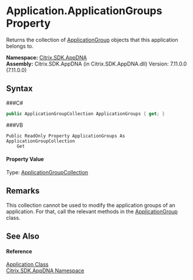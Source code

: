 # Application.ApplicationGroups Property 
 

Returns the collection of <a href="T_Citrix_SDK_AppDNA_ApplicationGroup">ApplicationGroup</a> objects that this application belongs to.

**Namespace:**&nbsp;<a href="N_Citrix_SDK_AppDNA">Citrix.SDK.AppDNA</a><br />**Assembly:**&nbsp;Citrix.SDK.AppDNA (in Citrix.SDK.AppDNA.dll) Version: 7.11.0.0 (7.11.0.0)

## Syntax

###C#
```csharp
public ApplicationGroupCollection ApplicationGroups { get; }
```

###VB
```vbnet
Public ReadOnly Property ApplicationGroups As ApplicationGroupCollection
	Get
```


#### Property Value
Type: <a href="T_Citrix_SDK_AppDNA_ApplicationGroupCollection">ApplicationGroupCollection</a>

## Remarks
This collection cannot be used to modify the application groups of an application. For that, call the relevant methods in the <a href="T_Citrix_SDK_AppDNA_ApplicationGroup">ApplicationGroup</a> class.

## See Also


#### Reference
<a href="T_Citrix_SDK_AppDNA_Application">Application Class</a><br /><a href="N_Citrix_SDK_AppDNA">Citrix.SDK.AppDNA Namespace</a><br />